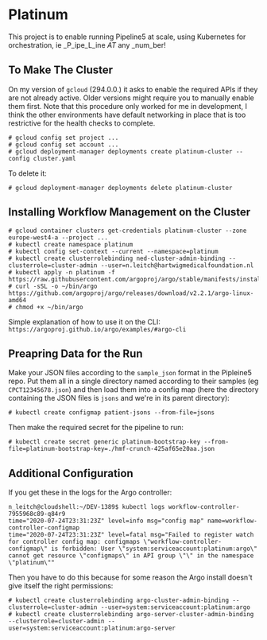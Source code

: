 # Platinum

This project is to enable running Pipeline5 at scale, using Kubernetes for orchestration, ie
_P_ipe_L_ine _AT_ any _num_ber!

## To Make The Cluster

On my version of `gcloud` (294.0.0.) it asks to enable the required APIs if they are not already active. Older versions might
require you to manually enable them first. Note that this procedure only worked for me in development, I think the other
environments have default networking in place that is too restrictive for the health checks to complete.

```
# gcloud config set project ...
# gcloud config set account ...
# gcloud deployment-manager deployments create platinum-cluster --config cluster.yaml
```

To delete it: 

```
# gcloud deployment-manager deployments delete platinum-cluster
```

## Installing Workflow Management on the Cluster

```
# gcloud container clusters get-credentials platinum-cluster --zone europe-west4-a --project ...
# kubectl create namespace platinum
# kubectl config set-context --current --namespace=platinum
# kubectl create clusterrolebinding ned-cluster-admin-binding --clusterrole=cluster-admin --user=n.leitch@hartwigmedicalfoundation.nl
# kubectl apply -n platinum -f https://raw.githubusercontent.com/argoproj/argo/stable/manifests/install.yaml
# curl -sSL -o ~/bin/argo https://github.com/argoproj/argo/releases/download/v2.2.1/argo-linux-amd64
# chmod +x ~/bin/argo
```

Simple explanation of how to use it on the CLI: `https://argoproj.github.io/argo/examples/#argo-cli`

## Preapring Data for the Run

Make your JSON files according to the `sample_json` format in the Pipleine5 repo. Put them all in a single directory named
according to their samples (eg `CPCT12345678.json`) and then load them into a config map (here the directory containing the JSON
files is `jsons` and we're in its parent directory):

```
# kubectl create configmap patient-jsons --from-file=jsons
```

Then make the required secret for the pipeline to run:

```
# kubectl create secret generic platinum-bootstrap-key --from-file=platinum-bootstrap-key=./hmf-crunch-425af65e20aa.json
```

## Additional Configuration 

If you get these in the logs for the Argo controller:


```
n_leitch@cloudshell:~/DEV-1389$ kubectl logs workflow-controller-7955968c89-q84r9
time="2020-07-24T23:31:23Z" level=info msg="config map" name=workflow-controller-configmap
time="2020-07-24T23:31:23Z" level=fatal msg="Failed to register watch for controller config map: configmaps \"workflow-controller-configmap\" is forbidden: User \"system:serviceaccount:platinum:argo\" cannot get resource \"configmaps\" in API group \"\" in the namespace \"platinum\""
```
Then you have to do this because for some reason the Argo install doesn't give itself the right permissions:

```
# kubectl create clusterrolebinding argo-cluster-admin-binding --clusterrole=cluster-admin --user=system:serviceaccount:platinum:argo
# kubectl create clusterrolebinding argo-server-cluster-admin-binding --clusterrole=cluster-admin --user=system:serviceaccount:platinum:argo-server
```



